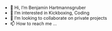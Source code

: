- 👋 Hi, I’m Benjamin Hartmannsgruber
- 👀 I’m interested in Kickboxing, Coding
- 💞️ I’m looking to collaborate on private projects
- 📫 How to reach me ...

